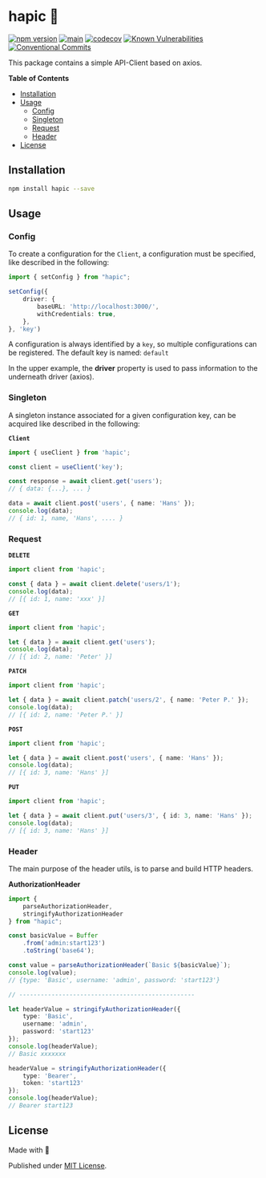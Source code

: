 # hapic 🐯

[![npm version](https://badge.fury.io/js/hapic.svg)](https://badge.fury.io/js/hapic)
[![main](https://github.com/Tada5hi/hapic/actions/workflows/main.yml/badge.svg)](https://github.com/Tada5hi/hapic/actions/workflows/main.yml)
[![codecov](https://codecov.io/gh/Tada5hi/hapic/branch/main/graph/badge.svg?token=ZUJ8F5TTSX)](https://codecov.io/gh/Tada5hi/hapic)
[![Known Vulnerabilities](https://snyk.io/test/github/Tada5hi/hapic/badge.svg)](https://snyk.io/test/github/Tada5hi/hapic)
[![Conventional Commits](https://img.shields.io/badge/Conventional%20Commits-1.0.0-%23FE5196?logo=conventionalcommits&logoColor=white)](https://conventionalcommits.org)

This package contains a simple API-Client based on axios.

**Table of Contents**

- [Installation](#installation)
- [Usage](#usage)
  - [Config](#config)
  - [Singleton](#singleton)
  - [Request](#request)
  - [Header](#header)
- [License](#license)

## Installation

```bash
npm install hapic --save
```

## Usage

### Config

To create a configuration for the  `Client`, a configuration must be specified,
like described in the following:

```typescript
import { setConfig } from "hapic";

setConfig({
    driver: {
        baseURL: 'http://localhost:3000/',
        withCredentials: true,
    },
}, 'key')
```

A configuration is always identified by a `key`,
so multiple configurations can be registered. The default key is named: `default`

In the upper example, the **driver** property is used to pass information to the underneath driver (axios).

### Singleton

A singleton instance associated for a given configuration key,
can be acquired like described in the following:

**`Client`**
```typescript
import { useClient } from 'hapic';

const client = useClient('key');

const response = await client.get('users');
// { data: {...}, ... }

data = await client.post('users', { name: 'Hans' });
console.log(data);
// { id: 1, name, 'Hans', .... }
```

### Request

**`DELETE`**
```typescript
import client from 'hapic';

const { data } = await client.delete('users/1');
console.log(data);
// [{ id: 1, name: 'xxx' }]
```

**`GET`**
```typescript
import client from 'hapic';

let { data } = await client.get('users');
console.log(data);
// [{ id: 2, name: 'Peter' }]
```

**`PATCH`**
```typescript
import client from 'hapic';

let { data } = await client.patch('users/2', { name: 'Peter P.' });
console.log(data);
// [{ id: 2, name: 'Peter P.' }]
```

**`POST`**
```typescript
import client from 'hapic';

let { data } = await client.post('users', { name: 'Hans' });
console.log(data);
// [{ id: 3, name: 'Hans' }]
```

**`PUT`**
```typescript
import client from 'hapic';

let { data } = await client.put('users/3', { id: 3, name: 'Hans' });
console.log(data);
// [{ id: 3, name: 'Hans' }]
```

### Header

The main purpose of the header utils, is to parse and build HTTP headers.

**AuthorizationHeader**

```typescript
import {
    parseAuthorizationHeader,
    stringifyAuthorizationHeader
} from "hapic";

const basicValue = Buffer
    .from('admin:start123')
    .toString('base64');

const value = parseAuthorizationHeader(`Basic ${basicValue}`);
console.log(value);
// {type: 'Basic', username: 'admin', password: 'start123'}

// -------------------------------------------------

let headerValue = stringifyAuthorizationHeader({
    type: 'Basic',
    username: 'admin',
    password: 'start123'
});
console.log(headerValue);
// Basic xxxxxxx

headerValue = stringifyAuthorizationHeader({
    type: 'Bearer',
    token: 'start123'
});
console.log(headerValue);
// Bearer start123
```

## License

Made with 💚

Published under [MIT License](./LICENSE).
